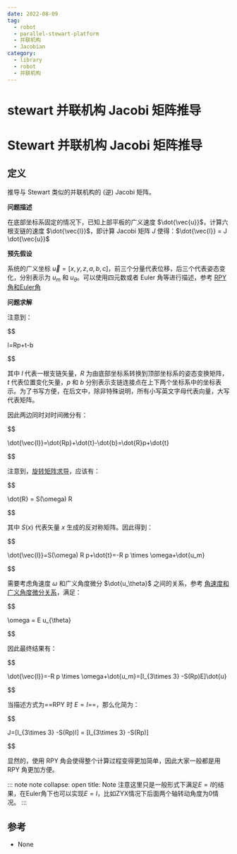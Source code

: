```yaml
---
date: 2022-08-09
tag:
  - robot
  - parallel-stewart-platform
  - 并联机构
  - Jacobian
category:
  - library
  - robot
  - 并联机构
---
```


# stewart 并联机构 Jacobi 矩阵推导

# Stewart 并联机构 Jacobi 矩阵推导


## 定义

推导与 Stewart 类似的并联机构的 (逆) Jacobi 矩阵。

**问题描述**

在底部坐标系固定的情况下，已知上部平板的广义速度 $\dot{\vec{u}}$，计算六根支链的速度 $\dot{\vec{l}}$，即计算 Jacobi 矩阵 $J$ 使得：$\dot{\vec{l}} = J \dot{\vec{u}}$

**预先假设**

系统的广义坐标 $\vec{u}=[x, y, z, a, b, c]$，前三个分量代表位移，后三个代表姿态变化，分别表示为 $u_m$ 和 $u_\theta$。可以使用四元数或者 Euler 角等进行描述，参考 [RPY角和Euler角](./../RPY角和Euler角.md)

**问题求解**

注意到：

$$

l=Rp+t-b

$$

其中 $l$ 代表一根支链矢量，$R$ 为由底部坐标系转换到顶部坐标系的姿态变换矩阵，$t$ 代表位置变化矢量，$p$ 和 $b$ 分别表示支链连接点在上下两个坐标系中的坐标表示。为了书写方便，在后文中，除非特殊说明，所有小写英文字母代表向量，大写代表矩阵。

因此两边同时对时间微分有：

$$

\dot{\vec{l}}=\dot{Rp}+\dot{t}-\dot{b}=\dot{R}p+\dot{t}

$$

注意到，[旋转矩阵求导](./../旋转矩阵求导.md)，应该有：

$$

\dot{R} = S(\omega) R

$$

其中 $S(x)$ 代表矢量 $x$ 生成的反对称矩阵。因此得到：

$$

\dot{\vec{l}}=S(\omega) R p+\dot{t}=-R p \times \omega+\dot{u_m}

$$

需要考虑角速度 $\omega$ 和广义角度微分 $\dot{u_\theta}$ 之间的关系，参考 [角速度和广义角度微分关系](./../角速度和广义角度微分关系.md)，满足：

$$

\omega = E u_{\theta}

$$

因此最终结果有：

$$

\dot{\vec{l}}=-R p \times \omega+\dot{u_m}=[I_{3\times 3} -S(Rp)E]\dot{u}

$$

当描述方式为==RPY 时 $E=I$==，那么化简为：

$$

J=[I_{3\times 3} -S(Rp)I] = [I_{3\times 3} -S(Rp)]

$$

显然的，使用 RPY 角会使得整个计算过程变得更加简单，因此大家一般都是用 RPY 角更加方便。


::: note note
collapse: open
title: Note
注意这里只是一般形式下满足$E=I$的结果，在Euler角下也可以实现$E=I$，比如ZYX情况下后面两个轴转动角度为0情况。
:::



## 参考

- None
